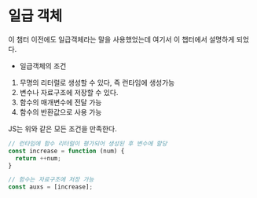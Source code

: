
# 일급 객체

이 챔터 이전에도 일급객체라는 말을 사용했었는데 여기서 이 챕터에서 설명하게 되었다.

- 일급객체의 조건

1. 무명의 리터럴로 생성할 수 있다, 즉 런타임에 생성가능
2. 변수나 자료구조에 저장할 수 있다.
3. 함수의 매개변수에 전달 가능
4. 함수의 반환값으로 사용 가능

JS는 위와 같은 모든 조건을 만족한다.

```JavaScript
// 런타임에 함수 리터럴이 평가되어 생성된 후 변수에 할당
const increase = function (num) {
  return ++num;
}

// 함수는 자료구조에 저장 가능
const auxs = [increase];
```

